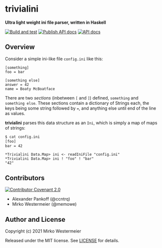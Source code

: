 # trivialini

**Ultra light weight ini file parser, written in Haskell**

[![Build and test](https://github.com/memowe/trivialini/actions/workflows/test.yml/badge.svg)](https://github.com/memowe/trivialini/actions/workflows/test.yml)
[![Publish API docs](https://github.com/memowe/trivialini/actions/workflows/haddock-pages.yml/badge.svg)](https://github.com/memowe/trivialini/actions/workflows/haddock-pages.yml)
[![API docs](https://img.shields.io/badge/API%20docs-Haddock-8a80a8?style=flat&logo=haskell&logoColor=lightgray)](https://mirko.westermeier.de/trivialini/apidocs/)

## Overview

Consider a simple ini-like file `config.ini` like this:

```
[something]
foo = bar

[something else]
answer = 42
name = Boaty McBoatface
```

There are two *sections* (inbetween `[` and `]`) defined, `something` and `something else`. These sections contain a dictionary of Strings each, the keys being some string followed by `=`, and anything else until end of the line as values.

**trivialini** parses this data structure as an `Ini`, which is simply a map of maps of strings:

```bash
$ cat config.ini
[foo]
bar = 42
```

```
*Trivialini Data.Map> ini <- readIniFile "config.ini"
*Trivialini Data.Map> ini ! "foo" ! "bar"
"42"
```

## Contributors

[![Contributor Covenant 2.0](https://img.shields.io/badge/Code%20of%20Conduct-Contributor%20Covenant%202.0-8f761b.svg?style=flat&logo=adguard&logoColor=lightgray)](CODE_OF_CONDUCT.md)

- Alexander Pankoff (@ccntrq)
- Mirko Westermeier (@memowe)

## Author and License

Copyright (c) 2021 Mirko Westermeier

Released under the MIT license. See [LICENSE](LICENSE) for details.

